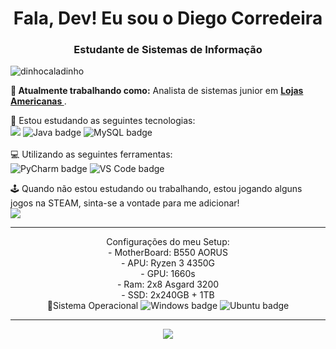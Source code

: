 
<h1 align="center">Fala, Dev! Eu sou o Diego Corredeira</h1>
<h3 align="center">Estudante de Sistemas de Informação</h3>

<p align="left"> <img src="https://komarev.com/ghpvc/?username=diegocorredeira" alt="dinhocaladinho" /> </p>

**💼 Atualmente trabalhando como:** Analista de sistemas junior  em <a href="https://www.americanas.com.br/" target="_blank"><b>Lojas Americanas </b></a>.

📝 Estou estudando as seguintes tecnologias: <br>
<img src="https://img.shields.io/badge/Python-FFD43B?style=for-the-badge&logo=python&logoColor=blue" /> <img src="https://img.shields.io/badge/Java-007396?style=for-the-badge&logo=java&logoColor=white" alt="Java badge"/> <img src="https://img.shields.io/badge/MySQL-4479A1?style=for-the-badge&logo=mysql&logoColor=white" alt="MySQL badge"/> <br><br>
💻 Utilizando as seguintes ferramentas: <br>
<img src="https://img.shields.io/badge/PyCharm-143?style=for-the-badge&logo=pycharm&logoColor=black" alt="PyCharm badge"/> <img src="https://img.shields.io/badge/VS_Code-007ACC?style=for-the-badge&logo=visual-studio-code&logoColor=white" alt="VS Code badge"/>

🕹️ Quando não estou estudando ou trabalhando, estou jogando alguns jogos na STEAM, sinta-se a vontade para me adicionar!<br> <a align="center" href="https://steamcommunity.com/id/Batmanvermelho/" target="_blank"><img src="https://img.shields.io/badge/Steam-000000?style=for-the-badge&logo=steam&logoColor=white"></a>

</p>

<hr />
<p align="center">Configurações do meu Setup:
  <br>
  - MotherBoard: B550 AORUS 
  <br>
  - APU: Ryzen 3 4350G
   <br>
  - GPU: 1660s
   <br>
  - Ram: 2x8 Asgard 3200
   <br>
  - SSD: 2x240GB + 1TB
   <br>
  📇Sistema Operacional 
<img src="https://img.shields.io/badge/Windows-0078D6?style=for-the-badge&logo=windows&logoColor=white" alt="Windows badge"/>  <img src="https://img.shields.io/badge/Ubuntu-E95420?style=for-the-badge&logo=ubuntu&logoColor=white" alt="Ubuntu badge"/>
  </p>

<hr />

<p align="center">
<a href="https://git.io/streak-stats"><img src="https://github-readme-streak-stats.herokuapp.com?user=DiegoCorredeira&theme=Javascript-dark&hide_border=true&locale=pt_BR&date_format=j%2Fn%5B%2FY%5D"/></a>
</p>
